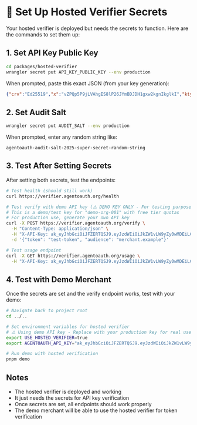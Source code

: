 # 🔐 Set Up Hosted Verifier Secrets

Your hosted verifier is deployed but needs the secrets to function. Here are the commands to set them up:

## 1. Set API Key Public Key

```bash
cd packages/hosted-verifier
wrangler secret put API_KEY_PUBLIC_KEY --env production
```

When prompted, paste this exact JSON (from your key generation):
```json
{"crv":"Ed25519","x":"vZPQp5P9jLVAhgES8lP26JYmBDJDH1gxw2kgnIkglkI","kty":"OKP"}
```

## 2. Set Audit Salt

```bash
wrangler secret put AUDIT_SALT --env production
```

When prompted, enter any random string like:
```
agentoauth-audit-salt-2025-super-secret-random-string
```

## 3. Test After Setting Secrets

After setting both secrets, test the endpoints:

```bash
# Test health (should still work)
curl https://verifier.agentoauth.org/health

# Test verify with demo API key (⚠️ DEMO KEY ONLY - For testing purposes)
# This is a demo/test key for "demo-org-001" with free tier quotas
# For production use, generate your own API key
curl -X POST https://verifier.agentoauth.org/verify \
  -H "Content-Type: application/json" \
  -H "X-API-Key: ak_eyJhbGciOiJFZERTQSJ9.eyJzdWIiOiJkZW1vLW9yZy0wMDEiLCJuYW1lIjoiRGVtbyBPcmdhbml6YXRpb24iLCJ0aWVyIjoiZnJlZSIsInF1b3RhcyI6eyJkYWlseSI6MTAwMCwibW9udGhseSI6MTAwMDB9LCJpc3MiOiJhZ2VudG9hdXRoLm9yZyIsImV4cCI6MTc5MzIxNTI5NCwiaWF0IjoxNzYxNjc5Mjk0fQ.yEmUn7k5yurX2XR0Tu7PbPcbhJW5NHWW32hQNJjUTCr8hiLrQe-LKGd6o3bp0yo21duE8d3hFoXvz5j6Jx6fCg" \
  -d '{"token": "test-token", "audience": "merchant.example"}'

# Test usage endpoint
curl -X GET https://verifier.agentoauth.org/usage \
  -H "X-API-Key: ak_eyJhbGciOiJFZERTQSJ9.eyJzdWIiOiJkZW1vLW9yZy0wMDEiLCJuYW1lIjoiRGVtbyBPcmdhbml6YXRpb24iLCJ0aWVyIjoiZnJlZSIsInF1b3RhcyI6eyJkYWlseSI6MTAwMCwibW9udGhseSI6MTAwMDB9LCJpc3MiOiJhZ2VudG9hdXRoLm9yZyIsImV4cCI6MTc5MzIxNTI5NCwiaWF0IjoxNzYxNjc5Mjk0fQ.yEmUn7k5yurX2XR0Tu7PbPcbhJW5NHWW32hQNJjUTCr8hiLrQe-LKGd6o3bp0yo21duE8d3hFoXvz5j6Jx6fCg"
```

## 4. Test with Demo Merchant

Once the secrets are set and the verify endpoint works, test with your demo:

```bash
# Navigate back to project root
cd ../..

# Set environment variables for hosted verifier
# ⚠️ Using demo API key - Replace with your production key for real use
export USE_HOSTED_VERIFIER=true
export AGENTOAUTH_API_KEY="ak_eyJhbGciOiJFZERTQSJ9.eyJzdWIiOiJkZW1vLW9yZy0wMDEiLCJuYW1lIjoiRGVtbyBPcmdhbml6YXRpb24iLCJ0aWVyIjoiZnJlZSIsInF1b3RhcyI6eyJkYWlseSI6MTAwMCwibW9udGhseSI6MTAwMDB9LCJpc3MiOiJhZ2VudG9hdXRoLm9yZyIsImV4cCI6MTc5MzIxNTI5NCwiaWF0IjoxNzYxNjc5Mjk0fQ.yEmUn7k5yurX2XR0Tu7PbPcbhJW5NHWW32hQNJjUTCr8hiLrQe-LKGd6o3bp0yo21duE8d3hFoXvz5j6Jx6fCg"

# Run demo with hosted verification
pnpm demo
```

## Notes

- The hosted verifier is deployed and working
- It just needs the secrets for API key verification
- Once secrets are set, all endpoints should work properly
- The demo merchant will be able to use the hosted verifier for token verification
